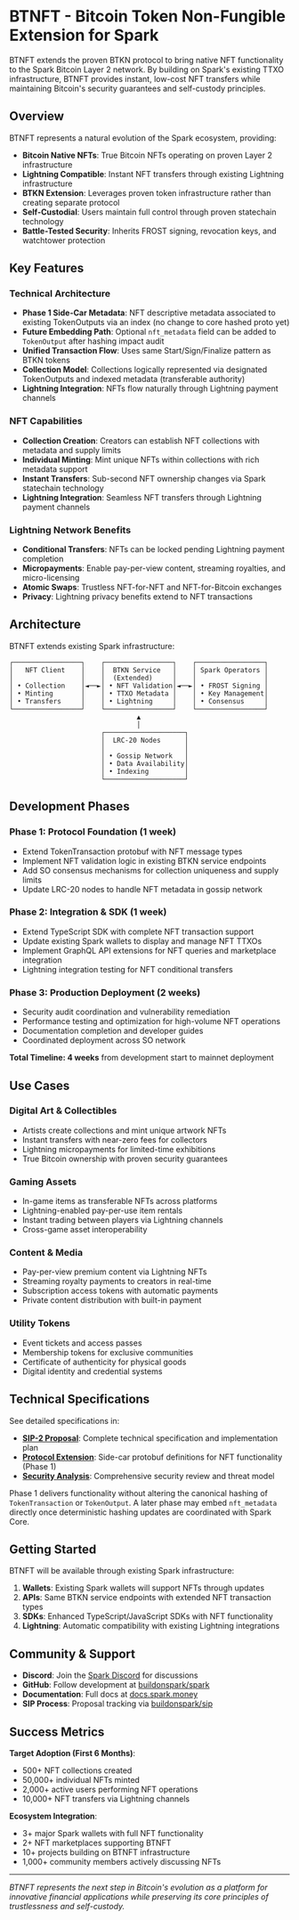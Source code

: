 # BTNFT - Bitcoin Token Non-Fungible Extension for Spark

BTNFT extends the proven BTKN protocol to bring native NFT functionality to the Spark Bitcoin Layer 2 network. By building on Spark's existing TTXO infrastructure, BTNFT provides instant, low-cost NFT transfers while maintaining Bitcoin's security guarantees and self-custody principles.

## Overview

BTNFT represents a natural evolution of the Spark ecosystem, providing:

- **Bitcoin Native NFTs**: True Bitcoin NFTs operating on proven Layer 2 infrastructure
- **Lightning Compatible**: Instant NFT transfers through existing Lightning infrastructure  
- **BTKN Extension**: Leverages proven token infrastructure rather than creating separate protocol
- **Self-Custodial**: Users maintain full control through proven statechain technology
- **Battle-Tested Security**: Inherits FROST signing, revocation keys, and watchtower protection

## Key Features

### Technical Architecture
- **Phase 1 Side-Car Metadata**: NFT descriptive metadata associated to existing TokenOutputs via an index (no change to core hashed proto yet)
- **Future Embedding Path**: Optional `nft_metadata` field can be added to `TokenOutput` after hashing impact audit
- **Unified Transaction Flow**: Uses same Start/Sign/Finalize pattern as BTKN tokens
- **Collection Model**: Collections logically represented via designated TokenOutputs and indexed metadata (transferable authority)
- **Lightning Integration**: NFTs flow naturally through Lightning payment channels

### NFT Capabilities
- **Collection Creation**: Creators can establish NFT collections with metadata and supply limits
- **Individual Minting**: Mint unique NFTs within collections with rich metadata support
- **Instant Transfers**: Sub-second NFT ownership changes via Spark statechain technology
- **Lightning Integration**: Seamless NFT transfers through Lightning payment channels

### Lightning Network Benefits
- **Conditional Transfers**: NFTs can be locked pending Lightning payment completion
- **Micropayments**: Enable pay-per-view content, streaming royalties, and micro-licensing
- **Atomic Swaps**: Trustless NFT-for-NFT and NFT-for-Bitcoin exchanges
- **Privacy**: Lightning privacy benefits extend to NFT transactions

## Architecture

BTNFT extends existing Spark infrastructure:

```
┌─────────────────┐    ┌─────────────────┐    ┌─────────────────┐
│   NFT Client    │    │  BTKN Service   │    │ Spark Operators │
│                 │    │  (Extended)     │    │                 │
│ • Collection    │◄──►│ • NFT Validation│◄──►│ • FROST Signing │
│ • Minting       │    │ • TTXO Metadata │    │ • Key Management│
│ • Transfers     │    │ • Lightning     │    │ • Consensus     │
└─────────────────┘    └─────────────────┘    └─────────────────┘
                                ▲
                                │
                       ┌────────────────────┐
                       │  LRC-20 Nodes      │
                       │                    │
                       │ • Gossip Network   │
                       │ • Data Availability│
                       │ • Indexing         │
                       └────────────────────┘
```

## Development Phases

### Phase 1: Protocol Foundation (1 week)
- Extend TokenTransaction protobuf with NFT message types
- Implement NFT validation logic in existing BTKN service endpoints  
- Add SO consensus mechanisms for collection uniqueness and supply limits
- Update LRC-20 nodes to handle NFT metadata in gossip network

### Phase 2: Integration & SDK (1 week)  
- Extend TypeScript SDK with complete NFT transaction support
- Update existing Spark wallets to display and manage NFT TTXOs
- Implement GraphQL API extensions for NFT queries and marketplace integration
- Lightning integration testing for NFT conditional transfers

### Phase 3: Production Deployment (2 weeks)
- Security audit coordination and vulnerability remediation
- Performance testing and optimization for high-volume NFT operations
- Documentation completion and developer guides
- Coordinated deployment across SO network

**Total Timeline: 4 weeks** from development start to mainnet deployment

## Use Cases

### Digital Art & Collectibles
- Artists create collections and mint unique artwork NFTs
- Instant transfers with near-zero fees for collectors
- Lightning micropayments for limited-time exhibitions
- True Bitcoin ownership with proven security guarantees

### Gaming Assets
- In-game items as transferable NFTs across platforms
- Lightning-enabled pay-per-use item rentals
- Instant trading between players via Lightning channels
- Cross-game asset interoperability

### Content & Media
- Pay-per-view premium content via Lightning NFTs
- Streaming royalty payments to creators in real-time
- Subscription access tokens with automatic payments
- Private content distribution with built-in payment

### Utility Tokens
- Event tickets and access passes
- Membership tokens for exclusive communities  
- Certificate of authenticity for physical goods
- Digital identity and credential systems

## Technical Specifications

See detailed specifications in:
- **[SIP-2 Proposal](./sip-2.md)**: Complete technical specification and implementation plan
- **[Protocol Extension](./spark_nft_extension.proto)**: Side-car protobuf definitions for NFT functionality (Phase 1)
- **[Security Analysis](./security_analysis.md)**: Comprehensive security review and threat model

Phase 1 delivers functionality without altering the canonical hashing of `TokenTransaction` or `TokenOutput`. A later phase may embed `nft_metadata` directly once deterministic hashing updates are coordinated with Spark Core.

## Getting Started

BTNFT will be available through existing Spark infrastructure:

1. **Wallets**: Existing Spark wallets will support NFTs through updates
2. **APIs**: Same BTKN service endpoints with extended NFT transaction types
3. **SDKs**: Enhanced TypeScript/JavaScript SDKs with NFT functionality
4. **Lightning**: Automatic compatibility with existing Lightning integrations

## Community & Support

- **Discord**: Join the [Spark Discord](https://discord.gg/spark) for discussions
- **GitHub**: Follow development at [buildonspark/spark](https://github.com/buildonspark/spark)
- **Documentation**: Full docs at [docs.spark.money](https://docs.spark.money)
- **SIP Process**: Proposal tracking via [buildonspark/sip](https://github.com/buildonspark/sip)

## Success Metrics

**Target Adoption (First 6 Months)**:
- 500+ NFT collections created
- 50,000+ individual NFTs minted
- 2,000+ active users performing NFT operations
- 10,000+ NFT transfers via Lightning channels

**Ecosystem Integration**:
- 3+ major Spark wallets with full NFT functionality
- 2+ NFT marketplaces supporting BTNFT
- 10+ projects building on BTNFT infrastructure
- 1,000+ community members actively discussing NFTs

---

*BTNFT represents the next step in Bitcoin's evolution as a platform for innovative financial applications while preserving its core principles of trustlessness and self-custody.*

